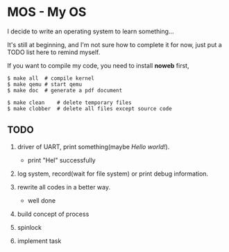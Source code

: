 # MOS - My OS

I decide to write an operating system to learn something...

It's still at beginning, and I'm not sure how to complete it for now,
just put a TODO list here to remind myself.

If you want to compile my code, you need to install __noweb__ first,
```
$ make all 	# compile kernel
$ make qemu	# start qemu
$ make doc	# generate a pdf document

$ make clean	# delete temporary files
$ make clobber	# delete all files except source code
```

## TODO

1. driver of UART, print something(maybe _Hello world!_).
	- print "Hel" successfully

2. log system, record(wait for file system) or print debug information.

3. rewrite all codes in a better way.
	- well done

4. build concept of process 

5. spinlock

6. implement task
